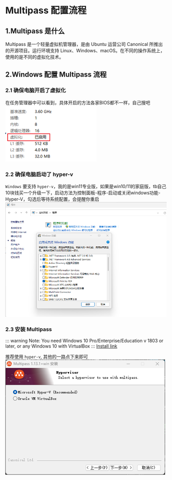 # Multipass 配置流程
## 1.Multipass 是什么

Multipass 是一个轻量虚拟机管理器，是由 Ubuntu 运营公司 Canonical 所推出的开源项目。运行环境支持 Linux、Windows、macOS。在不同的操作系统上，使用的是不同的虚拟化技术。

## 2.Windows 配置 Multipass 流程

### 2.1 确保电脑开启了虚拟化

在任务管理器中可以看到，具体开启的方法各家BIOS都不一样，自己搜吧
![virtualization](/code/basic/multipass/virtualization.png)

### 2.2 确保电脑启动了 hyper-v

`Windows` 要支持 `hyper-v`，我的是win11专业版，如果是win10/11的家庭版，tb自己10块钱买一个升级一下，启动方法为控制面板-程序-启动或关闭windows功能-Hyper-V，勾选后等待系统配置，会提醒你重启
![hyperv](/code/basic/multipass/hyperv.png)

### 2.3 安装 Multipass

::: warning
Note: You need Windows 10 Pro/Enterprise/Education v 1803 or later, or any Windows 10 with VirtualBox
:::
[Install link](https://multipass.run/install)

推荐使用 `hyper-v`, 其他的一路点下来即可
![installselect](/code/basic/multipass/installselect.png)

